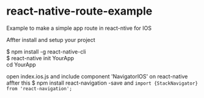 # react-native-route-example
Example to make a simple app route in react-ntive for IOS

Affter install and setup your project 

$ npm install -g react-native-cli <br>
$ react-native init YourApp <br>
cd YourApp 

open index.ios.js and include component 'NavigatorIOS' on react-native
affter this $ npm install react-navigation -save and <code>import {StackNavigator} from 'react-navigation';</code>


